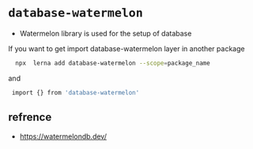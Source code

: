 # `database-watermelon`

-  Watermelon library is used for the setup of database

If you want to get import database-watermelon layer in another package 
```sh
  npx  lerna add database-watermelon --scope=package_name
```
and 
```sh
 import {} from 'database-watermelon'
```

## refrence 
- https://watermelondb.dev/